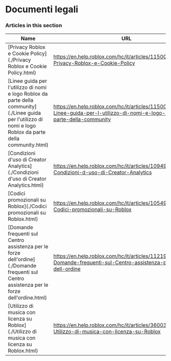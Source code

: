 # Documenti legali  
### Articles in this section
Name|URL
-|-
[Privacy Roblox e Cookie Policy](./Privacy Roblox e Cookie Policy.html) |https://en.help.roblox.com/hc/it/articles/115004630823-Privacy-Roblox-e-Cookie-Policy
[Linee guida per l'utilizzo di nomi e logo Roblox da parte della community](./Linee guida per l'utilizzo di nomi e logo Roblox da parte della community.html) |https://en.help.roblox.com/hc/it/articles/115001708126-Linee-guida-per-l-utilizzo-di-nomi-e-logo-Roblox-da-parte-della-community
[Condizioni d'uso di Creator Analytics](./Condizioni d'uso di Creator Analytics.html) |https://en.help.roblox.com/hc/it/articles/10949046065044-Condizioni-d-uso-di-Creator-Analytics
[Codici promozionali su Roblox](./Codici promozionali su Roblox.html) |https://en.help.roblox.com/hc/it/articles/10549651908244-Codici-promozionali-su-Roblox
[Domande frequenti sul Centro assistenza per le forze dell'ordine](./Domande frequenti sul Centro assistenza per le forze dell'ordine.html) |https://en.help.roblox.com/hc/it/articles/11219680442260-Domande-frequenti-sul-Centro-assistenza-per-le-forze-dell-ordine
[Utilizzo di musica con licenza su Roblox](./Utilizzo di musica con licenza su Roblox.html) |https://en.help.roblox.com/hc/it/articles/360038525351-Utilizzo-di-musica-con-licenza-su-Roblox